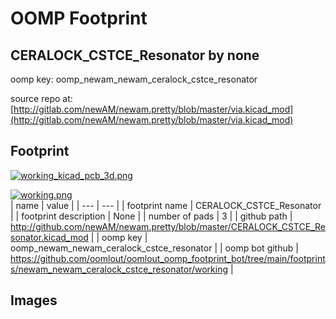 # OOMP Footprint  
## CERALOCK_CSTCE_Resonator  by none  
  
oomp key: oomp_newam_newam_ceralock_cstce_resonator  
  
source repo at: [http://gitlab.com/newAM/newam.pretty/blob/master/via.kicad_mod](http://gitlab.com/newAM/newam.pretty/blob/master/via.kicad_mod)  
## Footprint  
  
[![working_kicad_pcb_3d.png](working_kicad_pcb_3d_600.png)](working_kicad_pcb_3d.png)  
  
[![working.png](working_600.png)](working.png)  
| name | value | 
| --- | --- | 
| footprint name | CERALOCK_CSTCE_Resonator | 
| footprint description | None | 
| number of pads | 3 | 
| github path | http://github.com/newAM/newam.pretty/blob/master/CERALOCK_CSTCE_Resonator.kicad_mod | 
| oomp key | oomp_newam_newam_ceralock_cstce_resonator | 
| oomp bot github | https://github.com/oomlout/oomlout_oomp_footprint_bot/tree/main/footprints/newam_newam_ceralock_cstce_resonator/working | 
## Images  
